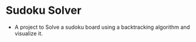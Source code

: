 # Sudoku Solver


- A project to Solve a sudoku board using a backtracking algorithm and visualize it.

